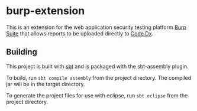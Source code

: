 burp-extension
==============

This is an extension for the web application security testing platform [Burp Suite](https://portswigger.net/burp/) that allows reports to be uploaded directly to [Code Dx](https://www.codedx.com).

Building
--------

This project is built with [sbt](http://www.scala-sbt.org/) and is packaged with the sbt-assembly plugin.

To build, run `sbt compile assembly` from the project directory. The compiled jar will be in the target directory.

To generate the project files for use with eclipse, run `sbt eclipse` from the project directory.
